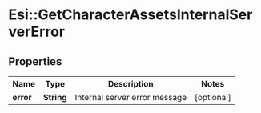 # Esi::GetCharacterAssetsInternalServerError

## Properties
Name | Type | Description | Notes
------------ | ------------- | ------------- | -------------
**error** | **String** | Internal server error message | [optional] 


